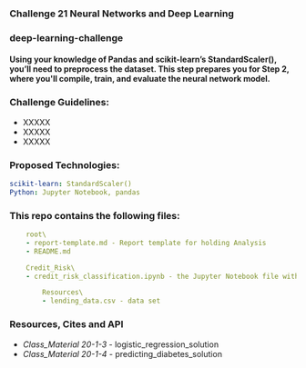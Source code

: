### Challenge 21 Neural Networks and Deep Learning
###  deep-learning-challenge
#### Using your knowledge of Pandas and scikit-learn’s StandardScaler(), you’ll need to preprocess the dataset. This step prepares you for Step 2, where you'll compile, train, and evaluate the neural network model.

### Challenge Guidelines:
- XXXXX
- XXXXX
- XXXXX

### Proposed Technologies:
```yaml
scikit-learn: StandardScaler()
Python: Jupyter Notebook, pandas
```

### This repo contains the following files:
```yaml
    root\
    - report-template.md - Report template for holding Analysis
    - README.md

    Credit_Risk\
    - credit_risk_classification.ipynb - the Jupyter Notebook file with data work

        Resources\
        - lending_data.csv - data set
```



### Resources, Cites and API
- *Class_Material 20-1-3* - logistic_regression_solution
- *Class_Material 20-1-4* - predicting_diabetes_solution

